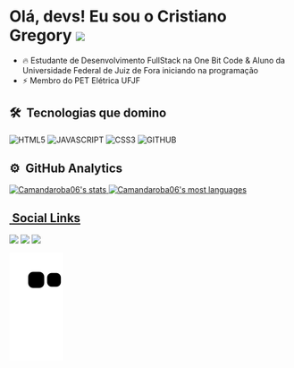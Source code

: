 <h1 align="left">Olá, devs! Eu sou o Cristiano Gregory  <img src="https://raw.githubusercontent.com/kaueMarques/kaueMarques/master/hi.gif" width="3px"></h1>

- 🔥 Estudante de Desenvolvimento FullStack na One Bit Code & Aluno da Universidade Federal de Juiz de Fora iniciando na programação
- ⚡ Membro do PET Elétrica UFJF
## 🛠 &nbsp;Tecnologias que domino

<img align="center" alt="HTML5" 
src="https://img.shields.io/badge/HTML5-E34F26?style=for-the-badge&logo=html5&logoColor=white">
<img align="center" alt="JAVASCRIPT" 
src="https://img.shields.io/badge/JavaScript-F7DF1E?style=for-the-badge&logo=javascript&logoColor=black">
<img align="center" alt="CSS3" 
src="https://img.shields.io/badge/CSS3-1572B6?style=for-the-badge&logo=css3&logoColor=white">
<img align="center" alt="GITHUB"
src="https://img.shields.io/badge/GitHub-100000?style=for-the-badge&logo=github&logoColor=white"> 

## ⚙️ &nbsp;GitHub Analytics
<p align="left">
  <a href="https://github.com/Camandaroba06">
<img width="530em" src="https://github-readme-stats.vercel.app/api?username=camandaroba06&show_icons=true&theme=dracula" alt="Camandaroba06's stats"/>
<img width="530em" src="https://github-readme-stats.vercel.app/api/top-langs/?username=camandaroba06&layout=compact&theme=dracula" alt="Camandaroba06's most languages"/>
</p>

## &nbsp;Social Links

  <a href="https://www.instagram.com/camandaroba06/" target="_blank"><img src="https://img.shields.io/badge/-Instagram-%23E4405F?style=for-the-badge&logo=instagram&logoColor=white" target="_blank"></a>
  <a href = "mailto:cristianogregorymc@gmail.com"><img src="https://img.shields.io/badge/-Gmail-%23333?style=for-the-badge&logo=gmail&logoColor=white" target="_blank"></a>
  <a href="https://br.linkedin.com/in/cristiano-gregory-monfrim-camandaroba-4b29b622b" target="_blank"><img src="https://img.shields.io/badge/-LinkedIn-%230077B5?style=for-the-badge&logo=linkedin&logoColor=white" target="_blank"></a> 
  
  
  ![Snake animation](https://github.com/rafaballerini/rafaballerini/blob/output/github-contribution-grid-snake.svg)
